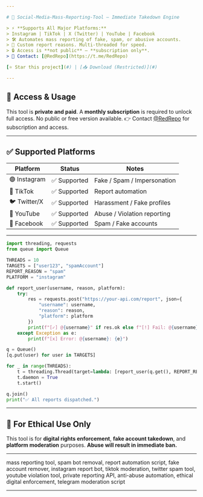 ```yaml
---

# 🚨 Social-Media-Mass-Reporting-Tool — Immediate Takedown Engine

> ⚡️ **Supports All Major Platforms:**
> Instagram | TikTok | X (Twitter) | YouTube | Facebook
> 🛠️ Automates mass reporting of fake, spam, or abusive accounts.
> 🎯 Custom report reasons. Multi-threaded for speed.
> 🔒 Access is **not public** — **subscription only**.
> 📩 Contact: [@RedRepo](https://t.me/RedRepo)

[⭐ Star this project](#) | [📥 Download (Restricted)](#)

---
```


## 💬 Access & Usage

This tool is **private and paid**.
A **monthly subscription** is required to unlock full access.
No public or free version available.
👉 Contact [@RedRepo](https://t.me/RedRepo) for subscription and access.

---

## ✅ Supported Platforms

| Platform     | Status      | Notes                       |
| ------------ | ----------- | --------------------------- |
| 🟣 Instagram | ✅ Supported | Fake / Spam / Impersonation |
| 🔵 TikTok    | ✅ Supported | Report automation           |
| 🐦 Twitter/X | ✅ Supported | Harassment / Fake profiles  |
| 🔴 YouTube   | ✅ Supported | Abuse / Violation reporting |
| 🔵 Facebook  | ✅ Supported | Spam / Fake accounts        |

---


```python
import threading, requests
from queue import Queue

THREADS = 10
TARGETS = ["user123", "spamAccount"]
REPORT_REASON = "spam"
PLATFORM = "instagram"

def report_user(username, reason, platform):
    try:
        res = requests.post("https://your-api.com/report", json={
            "username": username,
            "reason": reason,
            "platform": platform
        })
        print(f"[✓] @{username}" if res.ok else f"[!] Fail: @{username}")
    except Exception as e:
        print(f"[x] Error: @{username}: {e}")

q = Queue()
[q.put(user) for user in TARGETS]

for _ in range(THREADS):
    t = threading.Thread(target=lambda: [report_user(q.get(), REPORT_REASON, PLATFORM) or q.task_done() for _ in range(q.qsize())])
    t.daemon = True
    t.start()

q.join()
print("✅ All reports dispatched.")
```

---

## 🧠 For Ethical Use Only

This tool is for **digital rights enforcement**, **fake account takedown**, and **platform moderation** purposes.
**Abuse will result in immediate ban.**

---


mass reporting tool, spam bot removal, report automation script, fake account remover, instagram report bot, tiktok moderation, twitter spam tool, youtube violation tool, private reporting API, anti-abuse automation, ethical digital enforcement, telegram moderation script

---


